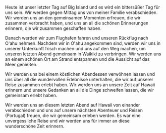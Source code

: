 Heute ist unser letzter Tag auf Big Island und es wird ein bittersüßer Tag für uns sein. Wir werden gegen Mittag uns von meiner Familie verabschieden. Wir werden uns an den gemeinsamen Momenten erfreuen, die wir zusammen verbracht haben, und uns an all die schönen Erinnerungen erinnern, die wir zusammen geschaffen haben.

Danach werden wir zum Flughafen fahren und unseren Rückflug nach O'ahu nehmen. Nachdem wir in O'ahu angekommen sind, werden wir uns in unserer Unterkunft frisch machen und uns auf den Weg machen, um unseren letzten Abend gemeinsam in Waikiki zu verbringen. Wir werden uns an einem schönen Ort am Strand entspannen und die Aussicht auf das Meer genießen.

Wir werden uns bei einem köstlichen Abendessen verwöhnen lassen und uns über all die wundervollen Erlebnisse unterhalten, die wir auf unserer Reise zusammen erlebt haben. Wir werden uns an unsere Zeit auf Hawaii erinnern und unsere Gedanken an all die Dinge schweifen lassen, die wir gemeinsam erlebt haben.

Wir werden uns an diesem letzten Abend auf Hawaii von einander verabschieden und uns auf unsere nächsten Abenteuer und Reisen (Portugal) freuen, die wir gemeinsam erleben werden. Es war eine unvergessliche Reise und wir werden uns für immer an diese wunderschöne Zeit erinnern.
